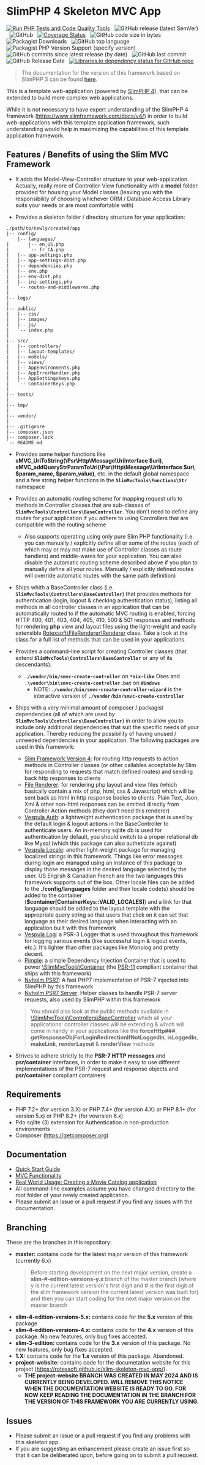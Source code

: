 # SlimPHP 4 Skeleton MVC App

[![Run PHP Tests and Code Quality Tools](https://github.com/rotexsoft/slim-skeleton-mvc-app/actions/workflows/php.yml/badge.svg)](https://github.com/rotexsoft/slim-skeleton-mvc-app/actions/workflows/php.yml) &nbsp; 
![GitHub release (latest SemVer)](https://img.shields.io/github/v/release/rotexsoft/slim-skeleton-mvc-app) &nbsp; 
![GitHub](https://img.shields.io/github/license/rotexsoft/slim-skeleton-mvc-app) &nbsp; 
[![Coverage Status](https://coveralls.io/repos/github/rotexsoft/slim-skeleton-mvc-app/badge.svg?branch=master)](https://coveralls.io/github/rotexsoft/slim-skeleton-mvc-app?branch=master) &nbsp; 
![GitHub code size in bytes](https://img.shields.io/github/languages/code-size/rotexsoft/slim-skeleton-mvc-app) &nbsp; 
![Packagist Downloads](https://img.shields.io/packagist/dt/rotexsoft/slim-skeleton-mvc-app) &nbsp; 
![GitHub top language](https://img.shields.io/github/languages/top/rotexsoft/slim-skeleton-mvc-app) &nbsp;
![Packagist PHP Version Support (specify version)](https://img.shields.io/packagist/php-v/rotexsoft/slim-skeleton-mvc-app/dev-master) &nbsp; 
![GitHub commits since latest release (by date)](https://img.shields.io/github/commits-since/rotexsoft/slim-skeleton-mvc-app/latest) &nbsp; 
![GitHub last commit](https://img.shields.io/github/last-commit/rotexsoft/slim-skeleton-mvc-app) &nbsp; 
![GitHub Release Date](https://img.shields.io/github/release-date/rotexsoft/slim-skeleton-mvc-app) &nbsp; 
<a href="https://libraries.io/packagist/rotexsoft%2Fslim-skeleton-mvc-app">
    <img alt="Libraries.io dependency status for GitHub repo" src="https://img.shields.io/librariesio/github/rotexsoft/slim-skeleton-mvc-app">
</a>


> The documentation for the version of this framework based on SlimPHP 3 can be found [here](https://github.com/rotexsoft/slim-skeleton-mvc-app/tree/slim-3-edition).


This is a template web-application (powered by [SlimPHP 4](https://www.slimframework.com/)), that can be extended to build more complex web applications.

While it is not necessary to have expert understanding of the SlimPHP 4 framework (https://www.slimframework.com/docs/v4/) in order
to build web-applications with this template application framework, such understanding would help in maximizing the capabilities
of this template application framework.

## Features / Benefits of using the Slim MVC Framework
* It adds the Model-View-Controller structure to your web-application. Actually, really more of Controller-View functionality with a **model** folder provided for housing your Model classes (leaving you with the responsibility of choosing whichever ORM / Database Access Library suits your needs or are most comfortable with)

* Provides a skeleton folder / directory structure for your application:
```
./path/to/newly/created/app
|-- config/
    |-- languages/
|       |-- en_US.php
|       `-- fr_CA.php
|   |-- app-settings.php
|   |-- app-settings-dist.php
|   |-- dependencies.php
|   |-- env.php
|   |-- env-dist.php
|   |-- ini-settings.php
|   `-- routes-and-middlewares.php
|
|-- logs/
|
|-- public/
|   |-- css/
|   |-- images/
|   |-- js/
|   `-- index.php
|
|-- src/
|   |-- controllers/
|   |-- layout-templates/
|   |-- models/
|   |-- views/
|   |-- AppEnvironments.php
|   |-- AppErrorHandler.php
|   |-- AppSettingsKeys.php
|   `-- ContainerKeys.php
|
|-- tests/
|
|-- tmp/
|
|-- vendor/
|
|-- .gitignore
|-- composer.json
|-- composer.lock
`-- README.md
```

* Provides some helper functions like **sMVC_UriToString(\Psr\Http\Message\UriInterface $uri)**,
**sMVC_addQueryStrParamToUri(\Psr\Http\Message\UriInterface $uri, $param_name, $param_value)**, etc. in the default global namespace and a few string helper functions in the **`SlimMvcTools\Functions\Str`** namespace

* Provides an automatic routing scheme for mapping request urls to methods in Controller classes that are sub-classes of **`SlimMvcTools\Controllers\BaseController`**. You don't need to define any routes for your application if you adhere to using Controllers that are compatible with the routing scheme
	* Also supports operating using only pure Slim PHP functionality (i.e. you can manually / explicitly define all or some of the routes (each of which may or may not make use of Controller classes as route handlers) and middle-wares for your application. You can also disable the automatic routing scheme described above if you plan to manually define all your routes. Manually / explicitly defined routes will override automatic routes with the same path definition)

* Ships whith a BaseController class (i.e. **`SlimMvcTools\Controllers\BaseController`**) that provides methods for authentication (login, logout & checking authentication status), listing all methods in all controller classes in an application that can be automatically routed to if the automatic MVC routing is enabled, forcing HTTP 400, 401, 403, 404, 405, 410, 500 & 501 responses and methods for rendering **php** view and layout files using the light-weight and easily extensible [Rotexsoft\FileRenderer\Renderer](https://github.com/rotexsoft/file-renderer) class. Take a look at the class for a full list of methods that can be used in your applications.

* Provides a command-line script for creating Controller classes (that extend **`SlimMvcTools\Controllers\BaseController`** or any of its descendants). 
	* **`./vendor/bin/smvc-create-controller`** on **`*nix-like`** Oses and **`.\vendor\bin\smvc-create-controller.bat`** on **`Windows`**
        * NOTE: **`./vendor/bin/smvc-create-controller-wizard`** is the interactive version of **`./vendor/bin/smvc-create-controller`**

* Ships with a very minimal amount of composer / packagist dependencies (all of which are used by **`SlimMvcTools\Controllers\BaseController`**) in order to allow you to include only additional dependencies that suit the specific needs of your application. Thereby reducing the possibility of having unused / unneeded dependencies in your application. The following packages are used in this framework:
    * [Slim Framework Version 4](https://github.com/slimphp/Slim/tree/4.x): for routing http requests to action methods in Controller classes (or other callables acceptable by Slim for responding to requests that match defined routes) and sending back http responses to clients
    * [File Renderer](https://github.com/rotexsoft/file-renderer): for rendering php layout and view files (which basically contain a mix of php, html, css & Javascript) which will be sent back as html in http response bodies to clients. Plain Text, Json, Xml & other non-html responses can be emitted directly from Controller Action methods (they don't need this renderer)
    * [Vespula Auth](https://packagist.org/packages/vespula/auth): a lightweight authentication package that is used by the default login & logout actions in the BaseController to authenticate users. An in-memory sqlite db is used for authentication by default, you should switch to a proper relational db like Mysql (which this package can also autheticate against)
    * [Vespula Locale](https://packagist.org/packages/vespula/locale): another light-weight package for managing localized strings in this framework. Things like error messages during login are managed using an instance of this package to display those messages in the desired language selected by the user. US English & Canadian French are the two languages this framework supports out of the box. Other locale files can be added to the **./config/languages** folder and their locale code(s) should be added to the container (**$container[ContainerKeys::VALID_LOCALES]**) and a link for that language should be added to the layout template with the appropriate query string so that users that click on it can set that language as their desired language when interacting with an application built with this framework
    * [Vespula Log](https://packagist.org/packages/vespula/log): a PSR-3 Logger that is used throughout this framework for logging various events (like  successful login & logout events, etc.). It's lighter than other packages like Monolog and pretty decent.
    * [Pimple](https://packagist.org/packages/pimple/pimple): a simple Dependency Injection Container that is used to power [\SlimMvcTools\Container](https://github.com/rotexsoft/slim-skeleton-mvc-tools/blob/master/src/Container.php) (the [PSR-11](https://packagist.org/packages/psr/container) compliant container that ships with this framework)
    * [Nyholm PSR7](https://packagist.org/packages/nyholm/psr7): A fast PHP7 implementation of PSR-7 injected into SlimPHP by this framework
    * [Nyholm PSR7 Server](https://packagist.org/packages/nyholm/psr7-server): Helper classes to handle PSR-7 server requests, also used by SlimPHP within this framework

    > You should also look at the public methods available in [\SlimMvcTools\Controllers\BaseController](https://github.com/rotexsoft/slim-skeleton-mvc-tools/blob/master/src/controllers/BaseController.php) which all your applications' controller classes will be extending & which will come in handy in your applications like the **forceHttp###**, **getResponseObjForLoginRedirectionIfNotLoggedIn**, **isLoggedIn**, **makeLink**, **renderLayout** & **renderView** methods


* Strives to adhere strictly to the **PSR-7 HTTP messages** and **psr/container** interfaces, in order to make it easy to use different implementations of the PSR-7 request and response objects and **psr/container** compliant containers

## Requirements

* PHP 7.2+ (for version 3.X) or PHP 7.4+ (for version 4.X) or PHP 8.1+ (for version 5.x) or PHP 8.2+ (for vewrsion 6.x)
* Pdo sqlite (3) extension for Authentication in non-production environments
* Composer (https://getcomposer.org)

## Documentation

* [Quick Start Guide](documentation/QUICKSTART.md)
* [MVC Functionality](documentation/MVCFUNCTIONALITY.md)
* [Real World Usage: Creating a Movie Catalog application](documentation/MOVIE_CATALOG_APP_WALK_THROUGH.md)
* All command-line examples assume you have changed directory to the root folder of your newly created application.
* Please submit an issue or a pull request if you find any issues with the documentation.

## Branching

These are the branches in this repository:

- **master:** contains code for the latest major version of this framework (currently 6.x)
    > Before starting development on the next major version, create a **slim-#-edition-versions-y.x** branch of the master branch (where y is the current latest version's first digit and # is the first digit of the slim framework version the current latest version was built for) and then you can start coding for the next major version on the master branch
- **slim-4-edition-versions-5.x:** contains code for the **5.x** version of this package
- **slim-4-edition-versions-4.x:** contains code for the **4.x** version of this package. No new features, only bug fixes accepted.
- **slim-3-edition:** contains code for the **3.x** version of this package. No new features, only bug fixes accepted.
- **1.X:** contains code for the **1.x** version of this package. Abandoned.
- **project-website:** contains code for the documetation website for this project (https://rotexsoft.github.io/slim-skeleton-mvc-app/). 
    - **THE project-website BRANCH WAS CREATED IN MAY 2024 AND IS CURRENTLY BEING DEVELOPED. WILL REMOVE THIS NOTICE WHEN THE DOCUMENTATION WEBSITE IS READY TO GO. FOR NOW KEEP READING THE DOCUMENTATION IN THE BRANCH FOR THE VERSION OF THIS FRAMEWORK YOU ARE CURRENTLY USING.**

## Issues

* Please submit an issue or a pull request if you find any problems with this skeleton app.
* If you are suggesting an enhancement please create an issue first so that it can be deliberated upon, before going on to submit a pull request.

